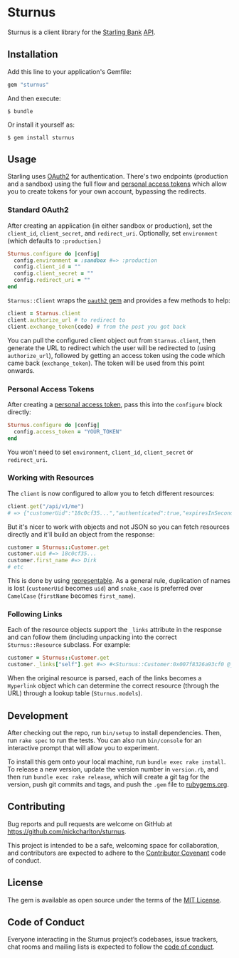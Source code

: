 # Sturnus

Sturnus is a client library for the [Starling Bank][] [API][].

[Starling Bank]: https://starlingbank.com
[API]: https://developer.starlingbank.com

## Installation

Add this line to your application's Gemfile:

```ruby
gem "sturnus"
```

And then execute:

    $ bundle

Or install it yourself as:

    $ gem install sturnus

## Usage

Starling uses [OAuth2][] for authentication. There's two endpoints (production
and a sandbox) using the full flow and [personal access tokens][] which allow
you to create tokens for your own account, bypassing the redirects.

### Standard OAuth2

After creating an application (in either sandbox or production), set the
`client_id`, `client_secret`, and `redirect_uri`. Optionally, set
`environment` (which defaults to `:production`.)

```ruby
Sturnus.configure do |config|
  config.environment = :sandbox #=> :production
  config.client_id = ""
  config.client_secret = ""
  config.redirect_uri = ""
end
```

`Starnus::Client` wraps the [`oauth2` gem][gem] and provides a few methods to
help:

```ruby
client = Starnus.client
client.authorize_url # to redirect to
client.exchange_token(code) # from the post you got back
```

You can pull the configured client object out from `Starnus.client`, then
generate the URL to redirect which the user will be redirected to (using
`authorize_url`), followed by getting an access token using the code which came
back (`exchange_token`). The token will be used from this point onwards.

### Personal Access Tokens

After creating a [personal access token][], pass this into the `configure`
block directly:

```ruby
Sturnus.configure do |config|
  config.access_token = "YOUR_TOKEN"
end
```

You won't need to set `environment`, `client_id`, `client_secret` or
`redirect_uri`.

[OAuth2]: https://tools.ietf.org/html/rfc6749
[gem]: https://github.com/intridea/oauth2
[personal access token]: https://developer.starlingbank.com/token/new
[personal access tokens]: https://developer.starlingbank.com/token/new

### Working with Resources

The `client` is now configured to allow you to fetch different resources:

```ruby
client.get("/api/v1/me")
# => {"customerUid":"18c0cf35...","authenticated":true,"expiresInSeconds":0...}
```

But it's nicer to work with objects and not JSON so you can fetch resources
directly and it'll build an object from the response:

```ruby
customer = Sturnus::Customer.get
customer.uid #=> 18c0cf35...
customer.first_name #=> Dirk
# etc
```

This is done by using [representable][]. As a general rule, duplication of
names is lost (`customerUid` becomes `uid`) and `snake_case` is preferred over
`CamelCase` (`firstName` becomes `first_name`).

[representable]: http://trailblazer.to/gems/representable

### Following Links

Each of the resource objects support the `_links` attribute in the response and
can follow them (including unpacking into the correct `Sturnus::Resource`
subclass. For example:

```ruby
customer = Sturnus::Customer.get
customer._links["self"].get #=> #<Sturnus::Customer:0x007f8326a93cf0 @_links=..
```

When the original resource is parsed, each of the links becomes a `Hyperlink`
object which can determine the correct resource (through the URL) through a
lookup table (`Sturnus.models`).

## Development

After checking out the repo, run `bin/setup` to install dependencies. Then,
run `rake spec` to run the tests. You can also run `bin/console` for an
interactive prompt that will allow you to experiment.

To install this gem onto your local machine, run `bundle exec rake install`.
To release a new version, update the version number in `version.rb`, and then
run `bundle exec rake release`, which will create a git tag for the version,
push git commits and tags, and push the `.gem` file to
[rubygems.org](https://rubygems.org).

## Contributing

Bug reports and pull requests are welcome on GitHub at
https://github.com/nickcharlton/sturnus.

This project is intended to be a safe, welcoming space for collaboration, and
contributors are expected to adhere to the [Contributor
Covenant](http://contributor-covenant.org) code of conduct.

## License

The gem is available as open source under the terms of
the [MIT License](http://opensource.org/licenses/MIT).

## Code of Conduct

Everyone interacting in the Sturnus project’s codebases, issue trackers,
chat rooms and mailing lists is expected to follow the [code of
conduct](https://github.com/nickcharlton/sturnus/blob/master/CODE_OF_CONDUCT.md).
